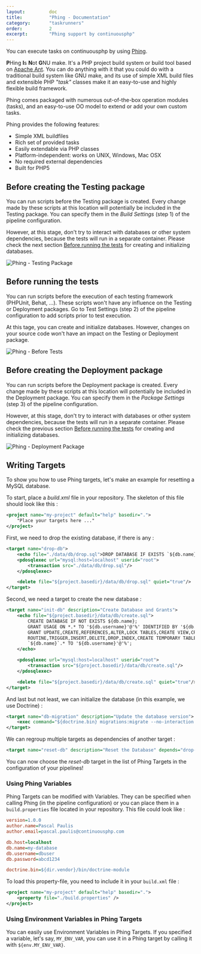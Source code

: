 ```yaml
---
layout:         doc
title:          "Phing - Documentation"
category:       "taskrunners"
order:          2
excerpt:        "Phing support by continuousphp"
---
```

You can execute tasks on continuousphp by using [Phing](https://www.phing.info/).

**P**Hing **I**s **N**ot **G**NU make. It's a PHP project build system or build tool based on [​Apache Ant](http://ant.apache.org). You can do anything with it that you could do with a traditional build system like GNU make, and its use of simple XML build files and extensible PHP *"task"* classes make it an easy-to-use and highly flexible build framework.

Phing comes packaged with numerous out-of-the-box operation modules (tasks), and an easy-to-use OO model to extend or add your own custom tasks.

Phing provides the following features:

* Simple XML buildfiles
* Rich set of provided tasks
* Easily extendable via PHP classes
* Platform-independent: works on UNIX, Windows, Mac OSX
* No required external dependencies
* Built for PHP5

## Before creating the Testing package

You can run scripts before the Testing package is created. Every change made by these scripts at this location will potentially
be included in the Testing package. You can specify them in the *Build Settings* (step 1) of the pipeline configuration.

However, at this stage, don't try to interact with databases or other system dependencies, because the tests will run in a
separate container. Please check the next section <a href="#before-running-the-tests">Before running the tests</a> for creating and initializing databases.

![Phing - Testing Package](/assets/doc/taskrunners/phing/phing-testing-package.png)

## Before running the tests

You can run scripts before the execution of each testing framework (PHPUnit, Behat, ...). These scripts won't have any
influence on the Testing or Deployment packages. Go to Test Settings (step 2) of the pipeline configuration to add scripts prior
to test execution.

At this tage, you can create and initialize databases. However, changes on your source code won't have an impact on the Testing
or Deployment package.

![Phing - Before Tests](/assets/doc/taskrunners/phing/phing-before-tests.png)

## Before creating the Deployment package

You can run scripts before the Deployment package is created. Every change made by these scripts at this location will potentially
be included in the Deployment package. You can specify them in the *Package Settings* (step 3) of the pipeline configuration.

However, at this stage, don't try to interact with databases or other system dependencies, because the tests will run in a
separate container. Please check the previous section <a href="#before-running-the-tests">Before running the tests</a> for creating and initializing databases.

![Phing - Deployment Package](/assets/doc/taskrunners/phing/phing-deployment-package.png)

## Writing Targets

To show you how to use Phing targets, let's make an example for resetting a MySQL database.

To start, place a *build.xml* file in your repository. The skeleton of this file should look like this :

```xml
<project name="my-project" default="help" basedir=".">
    "Place your targets here ..."
</project>
```

First, we need to drop the existing database, if there is any :

```xml
<target name="drop-db">
    <echo file="./data/db/drop.sql">DROP DATABASE IF EXISTS `${db.name}`;</echo>
    <pdosqlexec url="mysql:host=localhost" userid="root">
        <transaction src="./data/db/drop.sql"/>
    </pdosqlexec>

    <delete file="${project.basedir}/data/db/drop.sql" quiet="true"/>
</target>
```

Second, we need a target to create the new database :

```xml
<target name="init-db" description="Create Database and Grants">
    <echo file="${project.basedir}/data/db/create.sql">
        CREATE DATABASE IF NOT EXISTS ${db.name};
        GRANT USAGE ON *.* TO '${db.username}'@'%' IDENTIFIED BY '${db.password}';
        GRANT UPDATE,CREATE,REFERENCES,ALTER,LOCK TABLES,CREATE VIEW,CREATE
        ROUTINE,TRIGGER,INSERT,DELETE,DROP,INDEX,CREATE TEMPORARY TABLES,EXECUTE,SHOW VIEW,ALTER ROUTINE,SELECT ON
        `${db.name}`.* TO '${db.username}'@'%';
    </echo>

    <pdosqlexec url="mysql:host=localhost" userid="root">
        <transaction src="${project.basedir}/data/db/create.sql"/>
    </pdosqlexec>

    <delete file="${project.basedir}/data/db/create.sql" quiet="true"/>
</target>
```

And last but not least, we can initialize the database (in this example, we use Doctrine) :

```xml
<target name="db-migration" description="Update the database version">
    <exec command="${doctrine.bin} migrations:migrate --no-interaction --quiet" passthru="true"/>
</target>
```

We can regroup multiple targets as dependencies of another target :

```xml
<target name="reset-db" description="Reset the Database" depends="drop-db, init-db, db-migration"/>
```

You can now choose the *reset-db* target in the list of Phing Targets in the configuration of your pipelines!

### Using Phing Variables

Phing Targets can be modified with Variables. They can be specified when calling Phing (in the pipeline configuration)
or you can place them in a `build.properties` file located in your repository. This file could look like :

```ini
version=1.0.0
author.name=Pascal Paulis
author.email=pascal.paulis@continuousphp.com

db.host=localhost
db.name=my-database
db.username=dbuser
db.password=abcd1234

doctrine.bin=${dir.vendor}/bin/doctrine-module
```

To load this property-file, you need to include it in your `build.xml` file :

```xml
<project name="my-project" default="help" basedir=".">
    <property file="./build.properties" />
</project>
```

### Using Environment Variables in Phing Targets

You can easily use Environment Variables in Phing Targets. If you specified a variable, let's say, `MY_ENV_VAR`, you
can use it in a Phing target by calling it with `${env.MY_ENV_VAR}`.